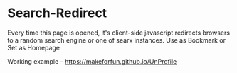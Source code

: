 # Search-Redirect
Every time this page is opened, it's client-side javascript redirects browsers to a random search engine or one of searx instances. 
Use as Bookmark or Set as Homepage

Working example - https://makeforfun.github.io/UnProfile

